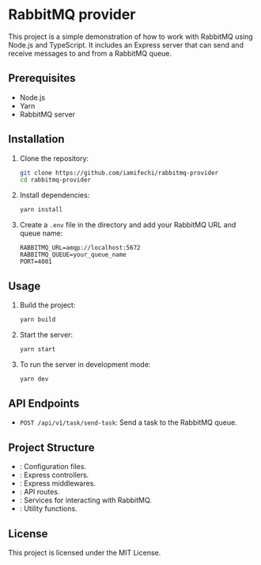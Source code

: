 # RabbitMQ provider

This project is a simple demonstration of how to work with RabbitMQ using Node.js and TypeScript. It includes an Express server that can send and receive messages to and from a RabbitMQ queue.

## Prerequisites

- Node.js
- Yarn
- RabbitMQ server

## Installation

1. Clone the repository:
    ```sh
    git clone https://github.com/iamifechi/rabbitmq-provider
    cd rabbitmq-provider
    ```

2. Install dependencies:
    ```sh
    yarn install
    ```

3. Create a `.env` file in the  directory and add your RabbitMQ URL and queue name:
    ```env
    RABBITMQ_URL=amqp://localhost:5672
    RABBITMQ_QUEUE=your_queue_name
    PORT=4001
    ```

## Usage

1. Build the project:
    ```sh
    yarn build
    ```

2. Start the server:
    ```sh
    yarn start
    ```

3. To run the server in development mode:
    ```sh
    yarn dev
    ```

## API Endpoints

- `POST /api/v1/task/send-task`: Send a task to the RabbitMQ queue.

## Project Structure

- : Configuration files.
- : Express controllers.
- : Express middlewares.
- : API routes.
- : Services for interacting with RabbitMQ.
- : Utility functions.

## License

This project is licensed under the MIT License.
